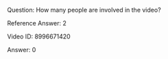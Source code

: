 Question: How many people are involved in the video?

Reference Answer: 2

Video ID: 8996671420

Answer: 0

